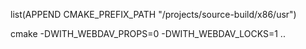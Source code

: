 
list(APPEND CMAKE_PREFIX_PATH "/projects/source-build/x86/usr")

cmake -DWITH_WEBDAV_PROPS=0 -DWITH_WEBDAV_LOCKS=1 ..


